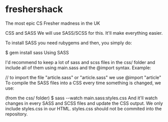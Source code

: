 freshershack
============

The most epic CS Fresher madness in the UK

CSS and SASS
We will use SASS/SCSS for this. It'll make everything easier.

To install SASS you need rubygems and then, you simply do:

$ gem install sass
Using SASS

I'd recommend to keep a lot of sass and scss files in the css/ folder and include all of them using main.sass and the @import syntax. Example:

// to import the file "article.sass" or "article.sass" we use
@import "article"
To compile the SASS files into a CSS every time something is changed, we use:

(from the css/ folder)
$ sass --watch main.sass:styles.css
And it'll watch changes in every SASS and SCSS files and update the CSS output. We only include styles.css in our HTML. styles.css should not be commited into the repository.
